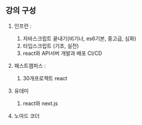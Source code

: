 ## 강의 구성
1. 인프런 : 
   1. 자바스크립트 끝내기(비기너, es6기본, 중고급, 심화)
   2. 타입스크립트 (기초, 실전) 
   3. react와 API서버 개발과 배포 CI/CD

2. 패스트캠퍼스 : 
   1. 30개프로젝트 react

3. 유데미
   1. react와 next.js 

4. 노마드 코더
